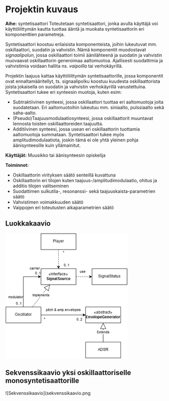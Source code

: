 # Projektin kuvaus
**Aihe:** syntetisaattori
Toteutetaan syntetisaattori, jonka avulla käyttäjä voi käyttöliittymän kautta tuottaa ääntä ja muokata syntetisaattorin eri komponenttien parametreja.

Syntetisaattori koostuu erilaisista komponenteista, joihin lukeutuvat mm. oskillaattori, suodatin ja vahvistin. Nämä komponentit muodostavat *signaalipolun*, jossa oskillaattori toimii äänilähteenä ja suodatin ja vahvistin muovaavat oskillaattorin generoimaa aaltomuotoa. Ajallisesti suodattimia ja vahvistimia voidaan hallita ns. *vaipoilla* tai verhokäyrillä.

Projektin laajuus kattaa käyttöliittymän syntetisaattorille, jossa komponentit ovat ennaltamääritellyt, ts. signaalipolku koostuu kuudesta oskillaattorista joista jokaisella on suodatin ja vahvistin verhokäyrillä varustettuina. Syntetisaattori tukee eri synteesin muotoja, kuten esim:
- Subtraktiivinen synteesi, jossa oskillaattori tuottaa eri aaltomuotoja joita suodatetaan. Eri aaltomuotoihin lukeutuu mm. siniaalto, pulssiaalto sekä saha-aalto.
- (Pseudo)Taajuusmodulaatiosynteesi, jossa oskillaattorit muuntavat lennosta toisten oskillaattoreiden taajuutta.
- Additiivinen synteesi, jossa usean eri oskillaattorin tuottamia aaltomuotoja summataan.
Syntetisaattori tukee myös amplitudimodulaatiota, joskin tämä ei ole yhtä yleinen pohja äänisynteesille kuin yllämainitut.

**Käyttäjät:** Muusikko tai äänisynteesin opiskelija

**Toiminnot:**

- Oskillaattorin virityksen säätö senteillä kuvattuna
- Oskillaattorin eri tilojen kuten taajuus-/amplitudimodulaatio, ohitus ja additio tilojen valitseminen
- Suodattimen sulkutila-, resonanssi- sekä taajuuskaista-parametrien säätö
- Vahvistimen voimakkuuden säätö
- Vaippojen eri toteutusten aikaparametrien säätö


## Luokkakaavio
![Luokkakaavio](luokkakaavio.png)
## Sekvenssikaavio yksi oskillaattoriselle monosyntetisaattorille
![Sekvenssikaavio](sekvenssikaavio.png


